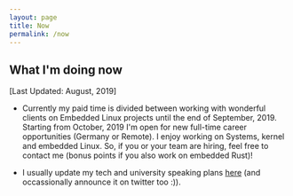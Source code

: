 ```yaml
---
layout: page
title: Now
permalink: /now
---
```


## What I'm doing now

[Last Updated: August, 2019]

- Currently my paid time is divided between working with wonderful clients on Embedded Linux projects until the end of September, 2019. Starting from October, 2019 I'm open for new full-time career opportunities (Germany or Remote). I enjoy working on Systems, kernel and embedded Linux. So, if you or your team are hiring, feel free to contact me (bonus points if you also work on embedded Rust)!

- I usually update my tech and university speaking plans [here](http://vaishalithakkar.in/talks) (and occassionally announce it on twitter too :)).


